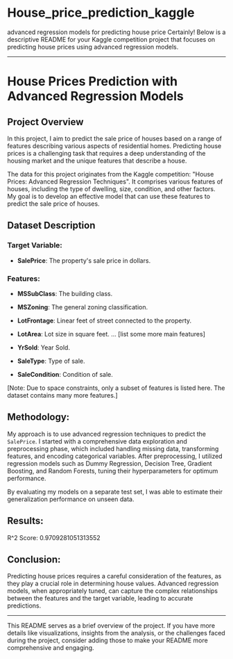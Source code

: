 # House_price_prediction_kaggle
advanced regression models for predicting house price
Certainly! Below is a descriptive README for your Kaggle competition project that focuses on predicting house prices using advanced regression models.

---

# House Prices Prediction with Advanced Regression Models

## Project Overview
In this project, I aim to predict the sale price of houses based on a range of features describing various aspects of residential homes. Predicting house prices is a challenging task that requires a deep understanding of the housing market and the unique features that describe a house.

The data for this project originates from the Kaggle competition: "House Prices: Advanced Regression Techniques". It comprises various features of houses, including the type of dwelling, size, condition, and other factors. My goal is to develop an effective model that can use these features to predict the sale price of houses.

## Dataset Description

### Target Variable:
- **SalePrice**: The property's sale price in dollars.

### Features:
- **MSSubClass**: The building class.
- **MSZoning**: The general zoning classification.
- **LotFrontage**: Linear feet of street connected to the property.
- **LotArea**: Lot size in square feet.
... [list some more main features]

- **YrSold**: Year Sold.
- **SaleType**: Type of sale.
- **SaleCondition**: Condition of sale.

[Note: Due to space constraints, only a subset of features is listed here. The dataset contains many more features.]

## Methodology:
My approach is to use advanced regression techniques to predict the `SalePrice`. I started with a comprehensive data exploration and preprocessing phase, which included handling missing data, transforming features, and encoding categorical variables. After preprocessing, I utilized regression models such as Dummy Regression, Decision Tree, Gradient Boosting, and Random Forests, tuning their hyperparameters for optimum performance.

By evaluating my models on a separate test set, I was able to estimate their generalization performance on unseen data.

## Results:
R^2 Score: 0.9709281051313552

## Conclusion:
Predicting house prices requires a careful consideration of the features, as they play a crucial role in determining house values. Advanced regression models, when appropriately tuned, can capture the complex relationships between the features and the target variable, leading to accurate predictions.

---

This README serves as a brief overview of the project. If you have more details like visualizations, insights from the analysis, or the challenges faced during the project, consider adding those to make your README more comprehensive and engaging.
